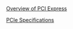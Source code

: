 [Overview of PCI Express](https://youtu.be/sRx2YLzBIqk)

[PCIe Specifications](http://pcisig.com/specifications/pciexpress/resources/PCI_Express_White_Paper.pdf?field_technology_value%5B%5D=express&field_revision_value%5B%5D=4&speclib=)